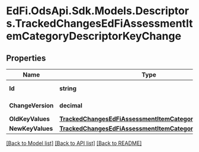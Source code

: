 # EdFi.OdsApi.Sdk.Models.Descriptors.TrackedChangesEdFiAssessmentItemCategoryDescriptorKeyChange

## Properties

Name | Type | Description | Notes
------------ | ------------- | ------------- | -------------
**Id** | **string** | Resource identifier | [optional] 
**ChangeVersion** | **decimal** | Change version | [optional] 
**OldKeyValues** | [**TrackedChangesEdFiAssessmentItemCategoryDescriptorKey**](TrackedChangesEdFiAssessmentItemCategoryDescriptorKey.md) |  | [optional] 
**NewKeyValues** | [**TrackedChangesEdFiAssessmentItemCategoryDescriptorKey**](TrackedChangesEdFiAssessmentItemCategoryDescriptorKey.md) |  | [optional] 

[[Back to Model list]](../README.md#documentation-for-models) [[Back to API list]](../README.md#documentation-for-api-endpoints) [[Back to README]](../README.md)

